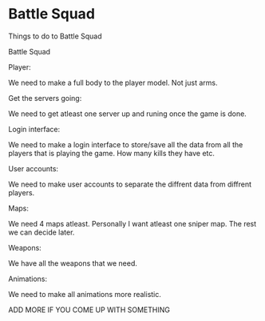 # Battle Squad
Things to do to Battle Squad

Battle Squad

Player:

We need to make a full body to the player model. Not just arms.


Get the servers going:

We need to get atleast one server up and runing once the game is done.


Login interface:

We need to make a login interface to store/save all the data from all the players that is playing the game. How many kills they have etc.


User accounts:

We need to make user accounts to separate the diffrent data from diffrent players.


Maps:

We need 4 maps atleast. 
Personally I want atleast one sniper map. The rest we can decide later.


Weapons: 

We have all the weapons that we need.


Animations:

We need to make all animations more realistic.


ADD MORE IF YOU COME UP WITH SOMETHING
